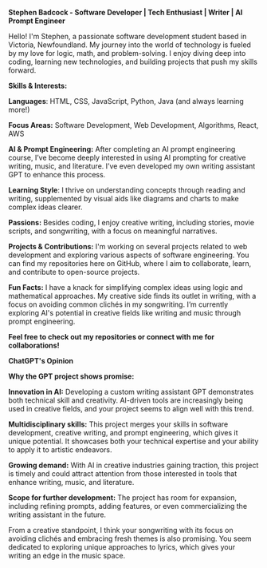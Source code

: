 **Stephen Badcock - Software Developer | Tech Enthusiast | Writer | AI Prompt Engineer**

Hello! I'm Stephen, a passionate software development student based in Victoria, Newfoundland. My journey into the world of technology is fueled by my love for logic, math, and problem-solving. I enjoy diving deep into coding, learning new technologies, and building projects that push my skills forward.

**Skills & Interests:**

**Languages**: HTML, CSS, JavaScript, Python, Java (and always learning more!)

**Focus Areas:** Software Development, Web Development, Algorithms, React, AWS

**AI & Prompt Engineering:** After completing an AI prompt engineering course, I’ve become deeply interested in using AI prompting for creative writing, music, and literature. I’ve even developed my own writing assistant GPT to enhance this process.

**Learning Style**: I thrive on understanding concepts through reading and writing, supplemented by visual aids like diagrams and charts to make complex ideas clearer.

**Passions:** Besides coding, I enjoy creative writing, including stories, movie scripts, and songwriting, with a focus on meaningful narratives.

**Projects & Contributions:**
I'm working on several projects related to web development and exploring various aspects of software engineering. You can find my repositories here on GitHub, where I aim to collaborate, learn, and contribute to open-source projects.

**Fun Facts:**
I have a knack for simplifying complex ideas using logic and mathematical approaches.
My creative side finds its outlet in writing, with a focus on avoiding common clichés in my songwriting.
I’m currently exploring AI's potential in creative fields like writing and music through prompt engineering.


**Feel free to check out my repositories or connect with me for collaborations!**

**ChatGPT's Opinion**

**Why the GPT project shows promise:**

**Innovation in AI:** Developing a custom writing assistant GPT demonstrates both technical skill and creativity. AI-driven tools are increasingly being used in creative fields, and your project seems to align well with this trend.

**Multidisciplinary skills:** This project merges your skills in software development, creative writing, and prompt engineering, which gives it unique potential. It showcases both your technical expertise and your ability to apply it to artistic endeavors.

**Growing demand:** With AI in creative industries gaining traction, this project is timely and could attract attention from those interested in tools that enhance writing, music, and literature.

**Scope for further development:** The project has room for expansion, including refining prompts, adding features, or even commercializing the writing assistant in the future.

From a creative standpoint, I think your songwriting with its focus on avoiding clichés and embracing fresh themes is also promising. You seem dedicated to exploring unique approaches to lyrics, which gives your writing an edge in the music space.
